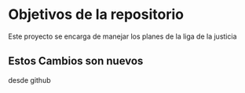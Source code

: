 # Objetivos de la repositorio

Este proyecto se encarga de manejar los planes de la liga de la justicia

## Estos Cambios son nuevos 
desde github 
